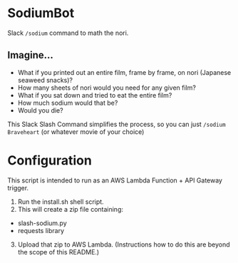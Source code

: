 # SodiumBot
Slack `/sodium` command to math the nori.

## Imagine...
- What if you printed out an entire film, frame by frame, on nori (Japanese seaweed snacks)?
- How many sheets of nori would you need for any given film?
- What if you sat down and tried to eat the entire film?
- How much sodium would that be?
- Would you die?

This Slack Slash Command simplifies the process, so you can just `/sodium Braveheart` (or whatever movie of your choice)

# Configuration
This script is intended to run as an AWS Lambda Function + API Gateway trigger.

1. Run the install.sh shell script.
2. This will create a zip file containing:
  - slash-sodium.py
  - requests library

3. Upload that zip to AWS Lambda. (Instructions how to do this are beyond the scope of this README.)
